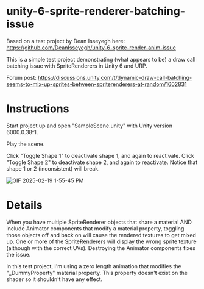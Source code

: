# unity-6-sprite-renderer-batching-issue 

Based on a test project by Dean Isseyegh here:
https://github.com/DeanIsseyegh/unity-6-sprite-render-anim-issue

This is a simple test project demonstrating (what appears to be) a draw call batching issue with SpriteRenderers in Unity 6 and URP.

Forum post:
https://discussions.unity.com/t/dynamic-draw-call-batching-seems-to-mix-up-sprites-between-spriterenderers-at-random/1602831

# Instructions

Start project up and open "SampleScene.unity" with Unity version 6000.0.38f1.

Play the scene.

Click "Toggle Shape 1" to deactivate shape 1, and again to reactivate. Click "Toggle Shape 2" to deactivate shape 2, and again to reactivate. Notice that shape 1 or 2 (inconsistent) will break.

![GIF 2025-02-19 1-55-45 PM](https://github.com/user-attachments/assets/cf08a4cb-8def-4b30-abda-afa663f0dec4)

# Details

When you have multiple SpriteRenderer objects that share a material AND include Animator components that modify a material property, toggling those objects off and back on will cause the rendered textures to get mixed up. One or more of the SpriteRenderers will display the wrong sprite texture (although with the correct UVs). Destroying the Animator components fixes the issue.

In this test project, I'm using a zero length animation that modifies the "_DummyProperty" material property. This property doesn't exist on the shader so it shouldn't have any effect.
